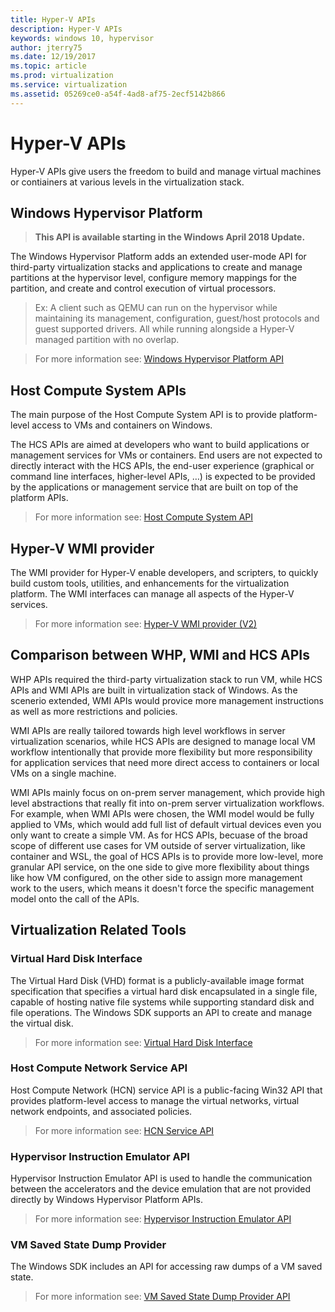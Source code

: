 ```yaml
---
title: Hyper-V APIs
description: Hyper-V APIs
keywords: windows 10, hypervisor
author: jterry75
ms.date: 12/19/2017
ms.topic: article
ms.prod: virtualization
ms.service: virtualization
ms.assetid: 05269ce0-a54f-4ad8-af75-2ecf5142b866
---
```

# Hyper-V APIs

Hyper-V APIs give users the freedom to build and manage virtual machines or contiainers at various levels in the virtualization stack.



## Windows Hypervisor Platform
 
>**This API is available starting in the Windows April 2018 Update.**

The Windows Hypervisor Platform adds an extended user-mode API for third-party virtualization stacks and applications to create and manage partitions at the hypervisor level, configure memory mappings for the partition, and create and control execution of virtual processors.

> Ex: A client such as QEMU can run on the hypervisor while maintaining its management, configuration, guest/host protocols and guest supported drivers. All while running alongside a Hyper-V managed partition with no overlap.

> For more information see: [Windows Hypervisor Platform API](./hypervisor-platform/hypervisor-platform.md)

## Host Compute System APIs

The main purpose of the Host Compute System API is to provide platform-level access to VMs and containers on Windows.

The HCS APIs are aimed at developers who want to build applications or management services for VMs or containers. End users are not expected to directly interact with the HCS APIs, the end-user experience (graphical or command line interfaces, higher-level APIs, …) is expected to be provided by the applications or management service that are built on top of the platform APIs.
 
> For more information see: [Host Compute System API](./hcs/hcs.md)

## Hyper-V WMI provider

The WMI provider for Hyper-V enable developers, and scripters, to quickly build custom tools, utilities, and enhancements for the virtualization platform. The WMI interfaces can manage all aspects of the Hyper-V services.

> For more information see: [Hyper-V WMI provider (V2)](https://docs.microsoft.com/en-us/windows/win32/hyperv_v2/windows-virtualization-portal)

## Comparison between WHP, WMI and HCS APIs

WHP APIs required the third-party virtualization stack to run VM, while HCS APIs and WMI APIs are built in virtualization stack of Windows. As the scenerio extended, WMI APIs would provice more management instructions as well as more restrictions and policies.

WMI APIs are really tailored towards high level workflows in server virtualization scenarios, while HCS APIs are designed to manage local VM workflow intentionally that provide more flexibility but more responsibility for application services that need more direct access to containers or local VMs on a single machine.

WMI APIs mainly focus on on-prem server management, which provide high level abstractions that really fit into on-prem server virtualization workflows. For example, when WMI APIs were chosen, the WMI model would be fully applied to VMs, which would add full list of default virtual devices even you only want to create a simple VM. As for HCS APIs, becuase of the broad scope of different use cases for VM outside of server virtualization, like container and WSL, the goal of HCS APIs is to provide more low-level, more granular API service, on the one side to give more flexibility about things like how VM configured, on the other side to assign more management work to the users, which means it doesn't force the specific management model onto the call of the APIs.


## Virtualization Related Tools

### Virtual Hard Disk Interface

The Virtual Hard Disk (VHD) format is a publicly-available image format specification that specifies a virtual hard disk encapsulated in a single file, capable of hosting native file systems while supporting standard disk and file operations. The Windows SDK supports an API to create and manage the virtual disk.

> For more information see: [Virtual Hard Disk Interface](https://docs.microsoft.com/en-us/windows/win32/api/virtdisk/)


### Host Compute Network Service API

Host Compute Network (HCN) service API is a public-facing Win32 API that provides platform-level access to manage the virtual networks, virtual network endpoints, and associated policies. 

> For more information see: [HCN Service API](https://docs.microsoft.com/en-us/windows-server/networking/technologies/hcn/hcn-top)


### Hypervisor Instruction Emulator API

Hypervisor Instruction Emulator API is used to handle the communication between the accelerators and the device emulation that are not provided directly by Windows Hypervisor Platform APIs.

> For more information see: [Hypervisor Instruction Emulator API](./hypervisor-instruction-emulator/hypervisor-instruction-emulator.md)


### VM Saved State Dump Provider

The Windows SDK includes an API for accessing raw dumps of a VM saved state.

 >For more information see: [VM Saved State Dump Provider API](./vm-dump-provider/vm-dump-provider.md)

